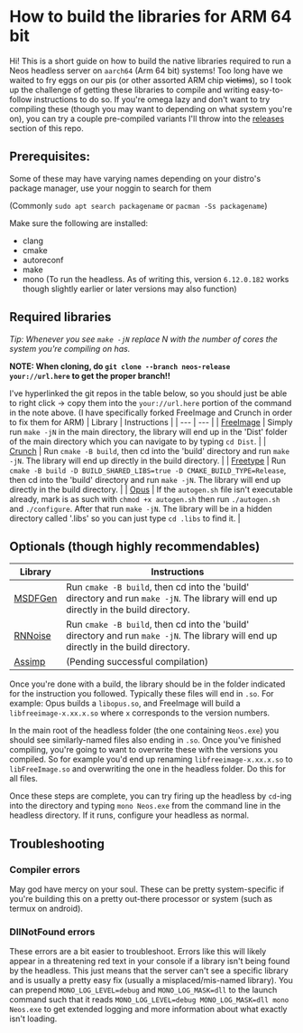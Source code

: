 # How to build the libraries for ARM 64 bit

Hi! This is a short guide on how to build the native libraries required to run a Neos headless server on `aarch64` (Arm 64 bit) systems! Too long have we waited to fry eggs on our pis (or other assorted ARM chip ~~victims~~), so I took up the challenge of getting these libraries to compile and writing easy-to-follow instructions to do so. If you're omega lazy and don't want to try compiling these (though you may want to depending on what system you're on), you can try a couple pre-compiled variants I'll throw into the [releases](https://github.com/RileyGuy/Neos-Headless-on-ARM-instructions/releases) section of this repo.

## Prerequisites:
Some of these may have varying names depending on your distro's package manager, use your noggin to search for them

(Commonly `sudo apt search packagename` or `pacman -Ss packagename`)

Make sure the following are installed:
* clang
* cmake
* autoreconf
* make
* mono (To run the headless. As of writing this, version `6.12.0.182` works though slightly earlier or later versions may also function)


## Required libraries

*Tip: Whenever you see `make -jN` replace N with the number of cores the system you're compiling on has.*

__NOTE: When cloning, do `git clone --branch neos-release your://url.here` to get the proper branch!!__

I've hyperlinked the git repos in the table below, so you should just be able to right click -> copy them into the `your://url.here` portion of the command in the note above. (I have specifically forked FreeImage and Crunch in order to fix them for ARM)
| Library | Instructions |
| --- | --- |
| [FreeImage](https://github.com/RileyGuy/FreeImage) | Simply run `make -jN` in the main directory, the library will end up in the 'Dist' folder of the main directory which you can navigate to by typing `cd Dist`. |
| [Crunch](https://github.com/RileyGuy/crunch) | Run `cmake -B build`, then cd into the 'build' directory and run `make -jN`. The library will end up directly in the build directory. |
| [Freetype](https://github.com/Neos-Metaverse/freetype) | Run `cmake -B build -D BUILD_SHARED_LIBS=true -D CMAKE_BUILD_TYPE=Release`, then cd into the 'build' directory and run `make -jN`. The library will end up directly in the build directory. |
| [Opus](https://github.com/Neos-Metaverse/opus) | If the `autogen.sh` file isn't executable already, mark is as such with `chmod +x autogen.sh` then run `./autogen.sh` and `./configure`. After that run `make -jN`. The library will be in a hidden directory called '.libs' so you can just type `cd .libs` to find it. |

## Optionals (though highly recommendables)
| Library | Instructions |
| --- | --- |
| [MSDFGen](https://github.com/Neos-Metaverse/msdfgen) | Run `cmake -B build`, then cd into the 'build' directory and run `make -jN`. The library will end up directly in the build directory. |
| [RNNoise](https://github.com/Neos-Metaverse/rnnoise) | Run `cmake -B build`, then cd into the 'build' directory and run `make -jN`. The library will end up directly in the build directory. |
| [Assimp](https://github.com/Neos-Metaverse/assimp) | (Pending successful compilation) |

Once you're done with a build, the library should be in the folder indicated for the instruction you followed. Typically these files will end in `.so`. For example: Opus builds a `libopus.so`, and FreeImage will build a `libfreeimage-x.xx.x.so` where `x` corresponds to the version numbers.

In the main root of the headless folder (the one containing `Neos.exe`) you should see similarly-named files also ending in `.so`. Once you've finished compiling, you're going to want to overwrite these with the versions you compiled. So for example you'd end up renaming `libfreeimage-x.xx.x.so` to `libFreeImage.so` and overwriting the one in the headless folder. Do this for all files.

Once these steps are complete, you can try firing up the headless by `cd`-ing into the directory and typing `mono Neos.exe` from the command line in the headless directory. If it runs, configure your headless as normal.

## Troubleshooting

### Compiler errors
May god have mercy on your soul. These can be pretty system-specific if you're building this on a pretty out-there processor or system (such as termux on android).

### DllNotFound errors
These errors are a bit easier to troubleshoot. Errors like this will likely appear in a threatening red text in your console if a library isn't being found by the headless. This just means that the server can't see a specific library and is usually a pretty easy fix (usually a misplaced/mis-named library). You can prepend `MONO_LOG_LEVEL=debug` and `MONO_LOG_MASK=dll` to the launch command such that it reads `MONO_LOG_LEVEL=debug MONO_LOG_MASK=dll mono Neos.exe` to get extended logging and more information about what exactly isn't loading.
